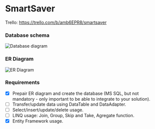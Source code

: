 # SmartSaver
Trello: https://trello.com/b/amb6EPR8/smartsaver

### Database schema
![Database diagram](https://www.part.lt/img/ff763b3ce4f6be3af921540fbaca1c92508.png)

### ER Diagram
![ER Diagram](https://user-images.githubusercontent.com/65735690/101800354-dcd17a80-3b15-11eb-94c3-18b37e04fe3e.png)

### Requirements
- [X] Prepair ER diagram and create the database (MS SQL, but not mandatory - only important to be able to integrate to your solution).
- [ ] Transfer/update data using DataTable and DataAdapter.
- [ ] Select/insert/update/delete usage.
- [ ] LINQ usage: Join, Group, Skip and Take, Agregate function.
- [X] Entity Framework usage.
